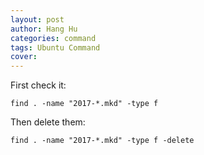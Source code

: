 ```yaml
---
layout: post
author: Hang Hu
categories: command
tags: Ubuntu Command 
cover: 
---
```


First check it:

```
find . -name "2017-*.mkd" -type f
```


Then delete them:

```
find . -name "2017-*.mkd" -type f -delete
```
